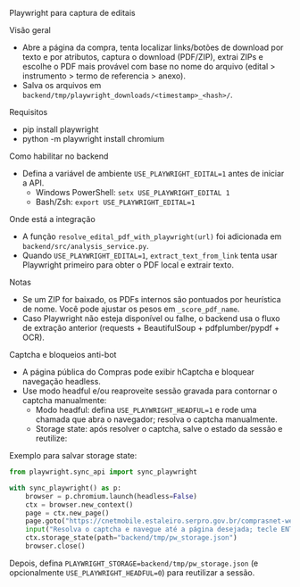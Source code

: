 Playwright para captura de editais

Visão geral
- Abre a página da compra, tenta localizar links/botões de download por texto e por atributos, captura o download (PDF/ZIP), extrai ZIPs e escolhe o PDF mais provável com base no nome do arquivo (edital > instrumento > termo de referencia > anexo).
- Salva os arquivos em `backend/tmp/playwright_downloads/<timestamp>_<hash>/`.

Requisitos
- pip install playwright
- python -m playwright install chromium

Como habilitar no backend
- Defina a variável de ambiente `USE_PLAYWRIGHT_EDITAL=1` antes de iniciar a API.
  - Windows PowerShell: `setx USE_PLAYWRIGHT_EDITAL 1`
  - Bash/Zsh: `export USE_PLAYWRIGHT_EDITAL=1`

Onde está a integração
- A função `resolve_edital_pdf_with_playwright(url)` foi adicionada em `backend/src/analysis_service.py`.
- Quando `USE_PLAYWRIGHT_EDITAL=1`, `extract_text_from_link` tenta usar Playwright primeiro para obter o PDF local e extrair texto.

Notas
- Se um ZIP for baixado, os PDFs internos são pontuados por heurística de nome. Você pode ajustar os pesos em `_score_pdf_name`.
- Caso Playwright não esteja disponível ou falhe, o backend usa o fluxo de extração anterior (requests + BeautifulSoup + pdfplumber/pypdf + OCR).

Captcha e bloqueios anti-bot
- A página pública do Compras pode exibir hCaptcha e bloquear navegação headless.
- Use modo headful e/ou reaproveite sessão gravada para contornar o captcha manualmente:
  - Modo headful: defina `USE_PLAYWRIGHT_HEADFUL=1` e rode uma chamada que abra o navegador; resolva o captcha manualmente.
  - Storage state: após resolver o captcha, salve o estado da sessão e reutilize:

Exemplo para salvar storage state:

```python
from playwright.sync_api import sync_playwright

with sync_playwright() as p:
    browser = p.chromium.launch(headless=False)
    ctx = browser.new_context()
    page = ctx.new_page()
    page.goto("https://cnetmobile.estaleiro.serpro.gov.br/comprasnet-web/")
    input("Resolva o captcha e navegue até a página desejada; tecle ENTER para salvar...")
    ctx.storage_state(path="backend/tmp/pw_storage.json")
    browser.close()
```

Depois, defina `PLAYWRIGHT_STORAGE=backend/tmp/pw_storage.json` (e opcionalmente `USE_PLAYWRIGHT_HEADFUL=0`) para reutilizar a sessão.
